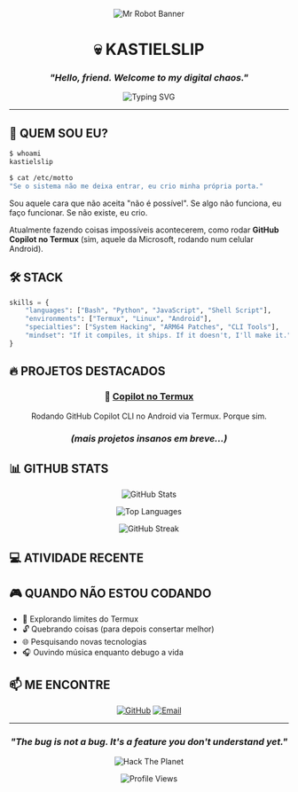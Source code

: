 <div align="center">

![Mr Robot Banner](https://media.giphy.com/media/dLolp8dtrYCJi/giphy.gif)

# 💀 KASTIELSLIP
### *"Hello, friend. Welcome to my digital chaos."*

![Typing SVG](https://readme-typing-svg.demolab.com?font=Fira+Code&size=22&pause=1000&color=0DF700&center=true&vCenter=true&width=600&lines=Hacker+%7C+Developer+%7C+Termux+Enthusiast;Breaking+Limits+Since+Day+One;Control+Is+An+Illusion)

</div>

---

## 🎯 QUEM SOU EU?

```bash
$ whoami
kastielslip

$ cat /etc/motto
"Se o sistema não me deixa entrar, eu crio minha própria porta."
```

Sou aquele cara que não aceita "não é possível". Se algo não funciona, eu faço funcionar. Se não existe, eu crio.

Atualmente fazendo coisas impossíveis acontecerem, como rodar **GitHub Copilot no Termux** (sim, aquele da Microsoft, rodando num celular Android).

## 🛠️ STACK

```python
skills = {
    "languages": ["Bash", "Python", "JavaScript", "Shell Script"],
    "environments": ["Termux", "Linux", "Android"],
    "specialties": ["System Hacking", "ARM64 Patches", "CLI Tools"],
    "mindset": "If it compiles, it ships. If it doesn't, I'll make it."
}
```

## 🔥 PROJETOS DESTACADOS

<div align="center">

### 🤖 [Copilot no Termux](https://github.com/kastielslip/copilot-termux)
Rodando GitHub Copilot CLI no Android via Termux. Porque sim.

### *(mais projetos insanos em breve...)*

</div>

## 📊 GITHUB STATS

<div align="center">

![GitHub Stats](https://github-readme-stats.vercel.app/api?username=kastielslip&show_icons=true&theme=dark&hide_border=true&bg_color=0d1117&title_color=00ff41&icon_color=00ff41&text_color=c9d1d9)

![Top Languages](https://github-readme-stats.vercel.app/api/top-langs/?username=kastielslip&layout=compact&theme=dark&hide_border=true&bg_color=0d1117&title_color=00ff41&text_color=c9d1d9)

![GitHub Streak](https://github-readme-streak-stats.herokuapp.com/?user=kastielslip&theme=dark&hide_border=true&background=0d1117&ring=00ff41&fire=00ff41&currStreakLabel=00ff41)

</div>

## 💻 ATIVIDADE RECENTE

<!--START_SECTION:activity-->
<!--END_SECTION:activity-->

## 🎮 QUANDO NÃO ESTOU CODANDO

- 🎯 Explorando limites do Termux
- 🔓 Quebrando coisas (para depois consertar melhor)
- 🌐 Pesquisando novas tecnologias
- 🎧 Ouvindo música enquanto debugo a vida

## 📫 ME ENCONTRE

<div align="center">

[![GitHub](https://img.shields.io/badge/GitHub-100000?style=for-the-badge&logo=github&logoColor=white)](https://github.com/kastielslip)
[![Email](https://img.shields.io/badge/Email-D14836?style=for-the-badge&logo=gmail&logoColor=white)](mailto:kastielslip@users.noreply.github.com)

</div>

---

<div align="center">

### *"The bug is not a bug. It's a feature you don't understand yet."*

![Hack The Planet](https://i.imgur.com/JELwtGU.gif)

![Profile Views](https://komarev.com/ghpvc/?username=kastielslip&color=00ff41&style=for-the-badge)

</div>
